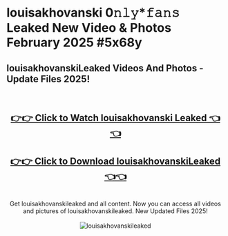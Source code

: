 # louisakhovanski 0𝚗𝚕𝚢*𝚏𝚊𝚗𝚜 Leaked New Video & Photos February 2025 #5x68y

<h2>louisakhovanskiLeaked Videos And Photos - Update Files 2025!</h2>
<br>
<div align="center">
<h2><a href="https://mediaupload.pro?title=louisakhovanski&ref=11F" rel="nofollow">👉👉 Click to Watch louisakhovanski Leaked 👈👈</a></h2>
<h2><a href="https://mediaupload.pro?title=louisakhovanski&ref=11F" rel="nofollow">👉👉 Click to Download louisakhovanskiLeaked 👈👈</a></h2>
<br>
Get louisakhovanskileaked and all content. Now you can access all videos and pictures of louisakhovanskileaked. New Updated Files 2025!
<br>
<br>
<a href="https://mediaupload.pro?title=louisakhovanski&ref=11F" rel="nofollow" data-target="animated-image.originalLink"><img src="https://i.ibb.co/Gkj2r4b/banner.png" alt="louisakhovanskileaked" style="max-width: 100%; display: inline-block;" data-target="animated-image.originalImage"></a>
</div>
<br>

